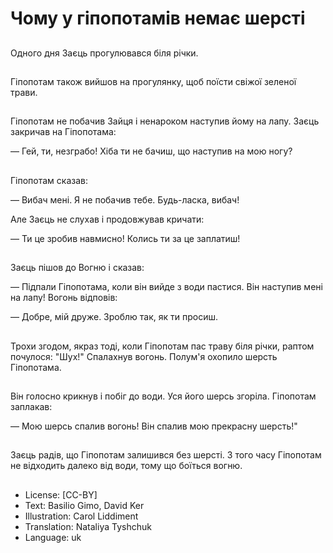 # Чому у гіпопотамів немає шерсті

##
Одного дня Заєць прогулювався біля річки.

##
Гіпопотам також вийшов на прогулянку, щоб поїсти свіжої зеленої трави.

##
Гіпопотам не побачив Зайця і ненароком наступив йому на лапу. Заєць закричав на Гіпопотама:

— Гей, ти, незграбо! Хіба ти не бачиш, що наступив на мою ногу?

##
Гіпопотам сказав:

— Вибач мені. Я не побачив тебе. Будь-ласка, вибач!

Але Заєць не слухав і продовжував кричати:

— Ти це зробив навмисно! Колись ти за це заплатиш!

##
Заєць пішов до Вогню і сказав:

— Підпали Гіпопотама, коли він вийде з води пастися. Він наступив мені на лапу! Вогонь відповів:

— Добре, мій друже. Зроблю так, як ти просиш.

##
Трохи згодом, якраз тоді, коли Гіпопотам пас траву біля річки, раптом почулося: "Шух!" Спалахнув вогонь. Полум'я охопило шерсть Гіпопотама.

##
Він голосно крикнув і побіг до води. Уся його шерсь згоріла. Гіпопотам заплакав:

— Мою шерсь спалив вогонь! Він спалив мою прекрасну шерсть!"

##
Заєць радів, що Гіпопотам залишився без шерсті. З того часу Гіпопотам не відходить далеко від води, тому що боїться вогню.

##
* License: [CC-BY]
* Text: Basilio Gimo, David Ker
* Illustration: Carol Liddiment
* Translation: Nataliya Tyshchuk
* Language: uk
